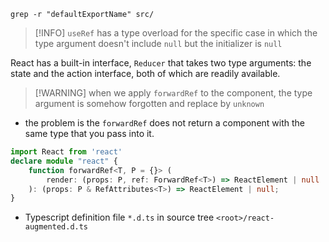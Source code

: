 ```shell
grep -r "defaultExportName" src/

```

> [!INFO] `useRef` has a type overload for the specific case in which the type argument doesn't include `null` but the initializer is `null`

React has a built-in interface, `Reducer` that takes two type arguments: the state and the action interface, both of which are readily available.

> [!WARNING] when we apply `forwardRef` to the component, the type argument is somehow forgotten and replace by `unknown`
- the problem is the `forwardRef` does not return a component with the same type that you pass into it.
```typescript
import React from 'react'
declare module "react" {
	function forwardRef<T, P = {}> (
		render: (props: P, ref: ForwardRef<T>) => ReactElement | null
	): (props: P & RefAttributes<T>) => ReactElement | null;
}
```
- Typescript definition file `*.d.ts` in source tree `<root>/react-augmented.d.ts`